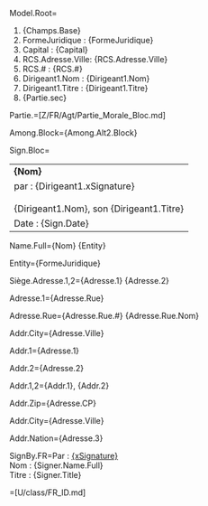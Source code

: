 Model.Root=<ol><li>{Champs.Base}<li>FormeJuridique : {FormeJuridique}<li>Capital : {Capital}<li>RCS.Adresse.Ville: {RCS.Adresse.Ville}<li>RCS.# : {RCS.#}<li>Dirigeant1.Nom : {Dirigeant1.Nom}<li>Dirigeant1.Titre : {Dirigeant1.Titre}<li>{Partie.sec}</ol>

Partie.=[Z/FR/Agt/Partie_Morale_Bloc.md]

Among.Block={Among.Alt2.Block}

Sign.Bloc=<table><tr><td><b>{Nom}</b></td></tr><tr><td>par : {Dirigeant1.xSignature}<br><br>{Dirigeant1.Nom}, son {Dirigeant1.Titre}</td></tr><tr><td>Date : {Sign.Date}</td></tr></table>
  
Name.Full={Nom} {Entity}

Entity={FormeJuridique}

Siège.Adresse.1,2={Adresse.1} {Adresse.2}

Adresse.1={Adresse.Rue}

Adresse.Rue={Adresse.Rue.#} {Adresse.Rue.Nom}

Addr.City={Adresse.Ville}

Addr.1={Adresse.1}

Addr.2={Adresse.2}

Addr.1,2={Addr.1}, {Addr.2}

Addr.Zip={Adresse.CP}

Addr.City={Adresse.Ville}

Addr.Nation={Adresse.3}

SignBy.FR=Par : <u>{xSignature}</u><br/>Nom : {Signer.Name.Full}<br/>Titre : {Signer.Title}

=[U/class/FR_ID.md]